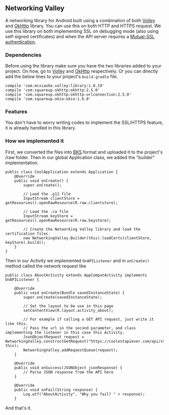 ## Networking Valley

A networking library for Android built using a combination of both [Volley](https://developer.android.com/training/volley/index.html) and [OkHttp](http://square.github.io/okhttp/) library.
You can use this on both HTTP and HTTPS request. We use this library on both implementing SSL on debugging mode (also using self-signed certificates) and when the API
server requires a [Mutual-SSL authentication](http://www.codeproject.com/Articles/326574/An-Introduction-to-Mutual-SSL-Authentication).

### Dependencies
Before using the library make sure you have the two libraries added to your project.
On how, go to [Volley](https://developer.android.com/training/volley/index.html) and [OkHttp](http://square.github.io/okhttp/) respectively.
Or you can directly add the below lines to your project's `build.gradle` file.

```
compile 'com.mcxiaoke.volley:library:1.0.19'
compile 'com.squareup.okhttp:okhttp:2.5.0'
compile 'com.squareup.okhttp:okhttp-urlconnection:2.5.0'
compile 'com.squareup.okio:okio:1.6.0'
```

### Features
You don't have to worry writing codes to implement the SSL/HTTPS feature, it is already handled in this library.


### How we implemented it
First, we converted the files into [BKS](https://www.bouncycastle.org/specifications.html) format and uploaded it to the project's
/raw folder. Then in our global Application class, we added the "builder" implementation.

```
public class CoolApplication extends Application {
    @Override
    public void onCreate() {
        super.onCreate();

        // Load the .p12 file
        InputStream clientStore = getResources().openRawResource(R.raw.clientstore);

        // Load the .ca file
        InputStream keyStore = getResources().openRawResource(R.raw.keystore);

        // Create the Networking Valley library and load the certification files.
        new NetworkingValley.Builder(this).loadCerts(clientStore, keyStore).build();
    }
}
```

Then in our Activity we implemented `OnAPIListener` and in `onCreate()` method called the network request like

```
public class AboutActivity extends AppCompatActivity implements OnAPIListener {

    @Override
    public void onCreate(Bundle savedInstanceState) {
        super.onCreate(savedInstanceState);

        // Set the layout to be use in this page
        setContentView(R.layout.activity_about);

        // For example if calling a GET API request, just write it like this.
        // Pass the url in the second parameter, and class implementing the listener in this case this Activity.
        JsonObjectRequest request = NetworkingValley.constructGetRequest("https://coolestapiever.com/api/stuffs", this);
        NetworkingValley.addRequestQueue(request);
    }

    @Override
    public void onSuccess(JSONObject jsonResponse) {
        // Parse JSON response from the API here
    }

    @Override
    public void onFail(String response) {
        Log.wtf("AboutActivity", "Why you fail? " + response);
    }
```

And that's it.